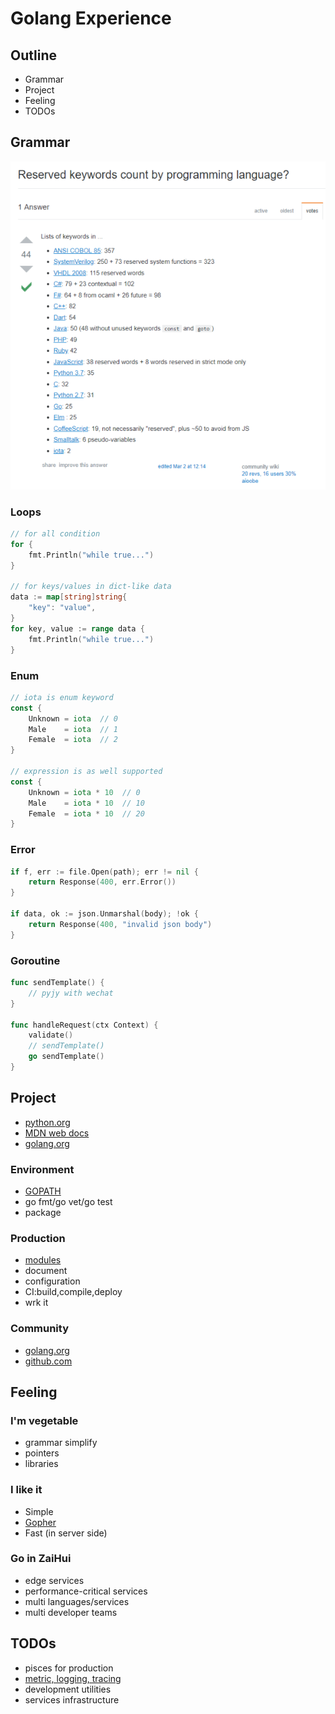 # Golang Experience


## Outline

* Grammar
* Project
* Feeling
* TODOs


## Grammar

![reserved_words](reserved_words.png)


### Loops

```go
// for all condition
for {
    fmt.Println("while true...")
}

// for keys/values in dict-like data
data := map[string]string{
    "key": "value",
}
for key, value := range data {
    fmt.Println("while true...")
}
```

### Enum

```go
// iota is enum keyword
const {
    Unknown = iota  // 0
    Male    = iota  // 1
    Female  = iota  // 2
}

// expression is as well supported
const {
    Unknown = iota * 10  // 0
    Male    = iota * 10  // 10
    Female  = iota * 10  // 20
}
```

### Error

```go
if f, err := file.Open(path); err != nil {
    return Response(400, err.Error())
}

if data, ok := json.Unmarshal(body); !ok {
    return Response(400, "invalid json body")
}
```

### Goroutine

```go
func sendTemplate() {
    // pyjy with wechat
}

func handleRequest(ctx Context) {
    validate()
    // sendTemplate()
    go sendTemplate()
}
```


## Project

* [python.org](https://www.python.org/)
* [MDN web docs](https://developer.mozilla.org/en-US/docs/Web/JavaScript)
* [golang.org](https://golang.org/)

### Environment

* [GOPATH](https://golang.org/doc/code.html)
* go fmt/go vet/go test
* package

### Production

* [modules](https://github.com/gin-gonic/gin)
* document
* configuration
* CI:build,compile,deploy
* wrk it

### Community

* [golang.org](https://golang.org/doc/effective_go.html#errors)
* [github.com](https://github.com/golang/go/wiki/CodeReviewComments)


## Feeling

### I'm vegetable

* grammar simplify
* pointers
* libraries

### I like it

* Simple
* [Gopher](https://github.com/egonelbre/gophers)
* Fast (in server side)

### Go in ZaiHui

* edge services
* performance-critical services
* multi languages/services
* multi developer teams


## TODOs

- pisces for production
- [metric, logging, tracing](https://peter.bourgon.org/go-for-industrial-programming/)
- development utilities
- services infrastructure
